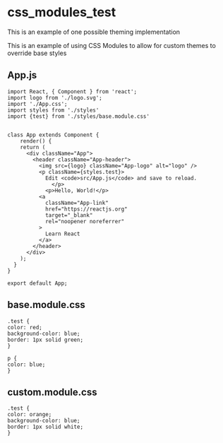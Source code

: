 # css_modules_test
This is an example of one possible theming implementation

This is an example of using CSS Modules to allow for custom themes to override base styles

  ## App.js
```
import React, { Component } from 'react';
import logo from './logo.svg';
import './App.css';
import styles from './styles'
import {test} from './styles/base.module.css'


class App extends Component {
	render() {
    return (
      <div className="App">
        <header className="App-header">
          <img src={logo} className="App-logo" alt="logo" />
          <p className={styles.test}>
            Edit <code>src/App.js</code> and save to reload.
		      </p>
		    <p>Hello, World!</p>
          <a
            className="App-link"
            href="https://reactjs.org"
            target="_blank"
            rel="noopener noreferrer"
          >
            Learn React
          </a>
        </header>
      </div>
    );
  }
}

export default App;
```
##  base.module.css
```
.test {
color: red;
background-color: blue;
border: 1px solid green;
}

p {
color: blue;
}
```

##  custom.module.css
```
.test {
color: orange;
background-color: blue;
border: 1px solid white;
}
```


  
